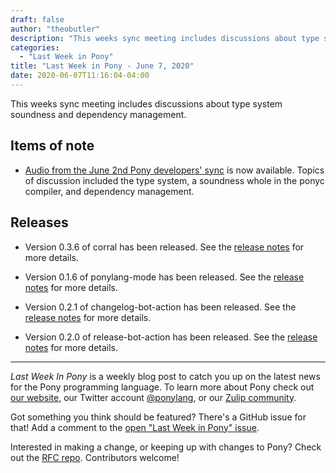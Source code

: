 ```yaml
---
draft: false
author: "theobutler"
description: "This weeks sync meeting includes discussions about type system soundness and dependency management."
categories:
  - "Last Week in Pony"
title: "Last Week in Pony - June 7, 2020"
date: 2020-06-07T11:16:04-04:00
---
```


This weeks sync meeting includes discussions about type system soundness and dependency management.
<!--more-->

## Items of note

- [Audio from the June 2nd Pony developers' sync](https://sync-recordings.ponylang.io/r/2020_06_02.m4a) is now available. Topics of discussion included the type system, a soundness whole in the ponyc compiler, and dependency management.

## Releases

- Version 0.3.6 of corral has been released. See the [release notes](https://github.com/ponylang/corral/releases/tag/0.3.6) for more details.

- Version 0.1.6 of ponylang-mode has been released. See the [release notes](https://github.com/ponylang/ponylang-mode/releases/tag/0.1.6) for more details.

- Version 0.2.1 of changelog-bot-action has been released. See the [release notes](https://github.com/ponylang/changelog-bot-action/releases/tag/0.2.1) for more details.

- Version 0.2.0 of release-bot-action has been released. See the [release notes](https://github.com/ponylang/release-bot-action/releases/tag/0.2.0) for more details.

---

_Last Week In Pony_ is a weekly blog post to catch you up on the latest news for the Pony programming language. To learn more about Pony check out [our website](https://ponylang.io), our Twitter account [@ponylang](https://twitter.com/ponylang), or our [Zulip community](https://ponylang.zulipchat.com).

Got something you think should be featured? There's a GitHub issue for that! Add a comment to the [open "Last Week in Pony" issue](https://github.com/ponylang/ponylang.github.io/issues?q=is%3Aissue+is%3Aopen+label%3Alast-week-in-pony).

Interested in making a change, or keeping up with changes to Pony? Check out the [RFC repo](https://github.com/ponylang/rfcs). Contributors welcome!
